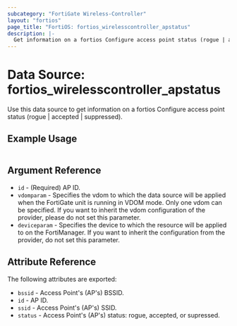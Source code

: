 ```yaml
---
subcategory: "FortiGate Wireless-Controller"
layout: "fortios"
page_title: "FortiOS: fortios_wirelesscontroller_apstatus"
description: |-
  Get information on a fortios Configure access point status (rogue | accepted | suppressed).
---
```


# Data Source: fortios_wirelesscontroller_apstatus
Use this data source to get information on a fortios Configure access point status (rogue | accepted | suppressed).


## Example Usage

```hcl

```

## Argument Reference

* `id` - (Required) AP ID.
* `vdomparam` - Specifies the vdom to which the data source will be applied when the FortiGate unit is running in VDOM mode. Only one vdom can be specified. If you want to inherit the vdom configuration of the provider, please do not set this parameter.
* `deviceparam` - Specifies the device to which the resource will be applied to on the FortiManager. If you want to inherit the configuration from the provider, do not set this parameter.

## Attribute Reference

The following attributes are exported:

* `bssid` - Access Point's (AP's) BSSID.
* `id` - AP ID.
* `ssid` - Access Point's (AP's) SSID.
* `status` - Access Point's (AP's) status: rogue, accepted, or supressed.
